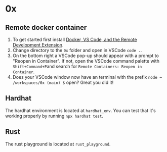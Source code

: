 # 0x
## Remote docker container
1. To get started first install [Docker, VS Code, and the Remote Development Extension](https://code.visualstudio.com/docs/remote/containers).
2. Change directory to the `0x` folder and open in VSCode `code .`.
3. On the bottom right a VSCode pop-up should appear with a prompt to "Reopen in Container". If not, open the VSCode command palette with `Shift+Command+P`and search for `Remote Containers: Reopen in Container`.
4. Does your VSCode window now have an terminal with the prefix  `node ➜ /workspaces/0x (main) $` open? Great you did it!

## Hardhat
The hardhat environment is located at `hardhat_env`. You can test that it's working properly by running `npx hardhat test`.

## Rust
The rust playground is located at `rust_playground`. 
